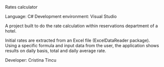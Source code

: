 Rates calculator

Language: C#
Development environment: Visual Studio

A project built to do the rate calculation within reservations department of a hotel.

Initial rates are extracted from an Excel file (ExcelDataReader package).
Using a specific formula and input data from the user, the application shows results on daily basis, total and daily average rate.

Developer: Cristina Tincu
